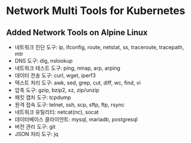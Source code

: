 # Network Multi Tools for Kubernetes

## Added Network Tools on Alpine Linux

- 네트워크 진단 도구: ip, ifconfig, route, netstat, ss, traceroute, tracepath, mtr
- DNS 도구: dig, nslookup
- 네트워크 테스트 도구: ping, nmap, arp, arping
- 데이터 전송 도구: curl, wget, iperf3
- 텍스트 처리 도구: awk, sed, grep, cut, diff, wc, find, vi
- 압축 도구: gzip, bzip2, xz, zip/unzip
- 패킷 캡처 도구: tcpdump
- 원격 접속 도구: telnet, ssh, scp, sftp, ftp, rsync
- 네트워크 유틸리티: netcat(nc), socat
- 데이터베이스 클라이언트: mysql, mariadb, postgresql
- 버전 관리 도구: git
- JSON 처리 도구: jq
